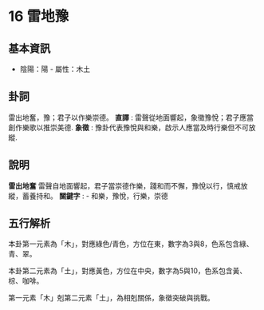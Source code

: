 # 16 雷地豫

## 基本資訊
- 陰陽：陽 - 屬性：木土 
## 卦詞
雷出地奮，豫；君子以作樂崇德。
 **直譯** : 雷聲從地面響起，象徵豫悅；君子應當創作樂歌以推崇美德.
 **象徵** : 豫卦代表豫悅與和樂，啟示人應當及時行樂但不可放縱.
## 說明
**雷出地奮** 雷聲自地面響起，君子當崇德作樂，踐和而不懈，豫悅以行，慎戒放縱，蓄養持和。
**關鍵字** : - 和樂，豫悅，行樂，崇德
## 五行解析
本卦第一元素為「木」，對應綠色/青色，方位在東，數字為3與8，色系包含綠、青、翠。

本卦第二元素為「土」，對應黃色，方位在中央，數字為5與10，色系包含黃、棕、咖啡。

第一元素「木」剋第二元素「土」，為相剋關係，象徵突破與挑戰。


